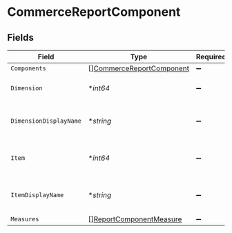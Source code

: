 # CommerceReportComponent


## Fields

| Field                                                                       | Type                                                                        | Required                                                                    | Description                                                                 |
| --------------------------------------------------------------------------- | --------------------------------------------------------------------------- | --------------------------------------------------------------------------- | --------------------------------------------------------------------------- |
| `Components`                                                                | [][CommerceReportComponent](../../models/shared/commercereportcomponent.md) | :heavy_minus_sign:                                                          | N/A                                                                         |
| `Dimension`                                                                 | **int64*                                                                    | :heavy_minus_sign:                                                          | The component's dimension.                                                  |
| `DimensionDisplayName`                                                      | **string*                                                                   | :heavy_minus_sign:                                                          | The component's display name.                                               |
| `Item`                                                                      | **int64*                                                                    | :heavy_minus_sign:                                                          | The component's item number.                                                |
| `ItemDisplayName`                                                           | **string*                                                                   | :heavy_minus_sign:                                                          | The component's item display name.                                          |
| `Measures`                                                                  | [][ReportComponentMeasure](../../models/shared/reportcomponentmeasure.md)   | :heavy_minus_sign:                                                          | N/A                                                                         |